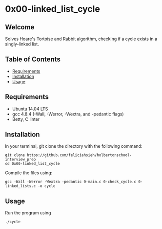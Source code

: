 # 0x00-linked_list_cycle

## Welcome
Solves Hoare's Tortoise and Rabbit algorithm, checking if a cycle exists in a singly-linked list.

## Table of Contents
* [Requirements](#requirements)
* [Installation](#installation)
* [Usage](#usage)

## Requirements
* Ubuntu 14.04 LTS
* gcc 4.8.4 (-Wall, -Werror, -Wextra, and -pedantic flags)
* Betty, C linter

## Installation
In your terminal, git clone the directory with the following command:
```
git clone https://github.com/feliciahsieh/holbertonschool-interview_prep
cd 0x00-linked_list_cycle
```

Compile the files using:

```
gcc -Wall -Werror -Wextra -pedantic 0-main.c 0-check_cycle.c 0-linked_lists.c -o cycle
```

## Usage

Run the program using

```
./cycle
```

